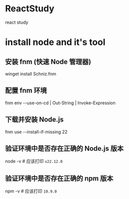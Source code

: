 # ReactStudy
react study

# install node and it's tool

## 安装 fnm (快速 Node 管理器)
winget install Schniz.fnm
## 配置 fnm 环境
fnm env --use-on-cd | Out-String | Invoke-Expression
## 下载并安装 Node.js
fnm use --install-if-missing 22
## 验证环境中是否存在正确的 Node.js 版本
node -v # 应该打印 `v22.12.0`
## 验证环境中是否存在正确的 npm 版本
npm -v # 应该打印 `10.9.0`